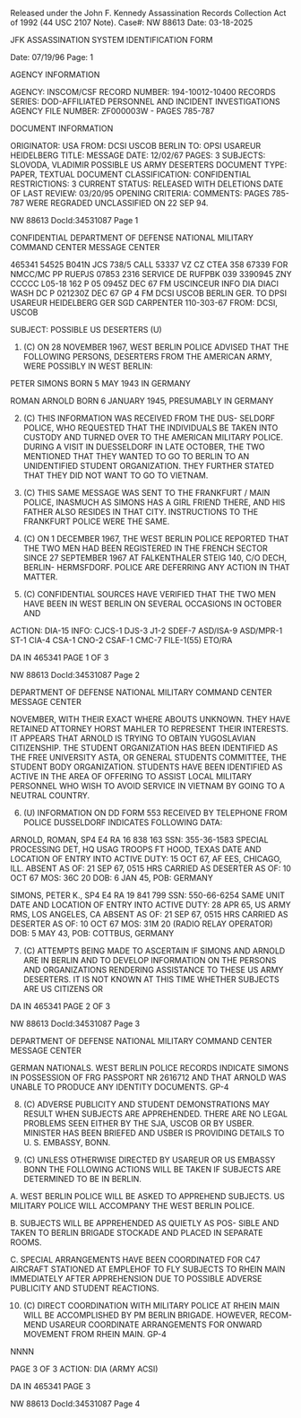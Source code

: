 Released under the John F. Kennedy
Assassination Records Collection Act of
1992 (44 USC 2107 Note). Case#: NW
88613 Date: 03-18-2025

JFK ASSASSINATION SYSTEM
IDENTIFICATION FORM

Date: 07/19/96
Page: 1

AGENCY INFORMATION

AGENCY: INSCOM/CSF
RECORD NUMBER: 194-10012-10400
RECORDS SERIES: DOD-AFFILIATED PERSONNEL AND INCIDENT INVESTIGATIONS
AGENCY FILE NUMBER: ZF000003W - PAGES 785-787

DOCUMENT INFORMATION

ORIGINATOR: USA
FROM: DCSI USCOB BERLIN
TO: OPSI USAREUR HEIDELBERG
TITLE: MESSAGE
DATE: 12/02/67
PAGES: 3
SUBJECTS: SLOVODA, VLADIMIR
POSSIBLE US ARMY DESERTERS
DOCUMENT TYPE: PAPER, TEXTUAL DOCUMENT
CLASSIFICATION: CONFIDENTIAL
RESTRICTIONS: 3
CURRENT STATUS: RELEASED WITH DELETIONS
DATE OF LAST REVIEW: 03/20/95
OPENING CRITERIA:
COMMENTS: PAGES 785-787 WERE REGRADED UNCLASSIFIED ON 22 SEP 94.

NW 88613 DocId:34531087 Page 1

CONFIDENTIAL
DEPARTMENT OF DEFENSE
NATIONAL MILITARY COMMAND CENTER
MESSAGE CENTER

465341 54525
B041N JCS 738/5 CALL 53337
VZ CZ CTEA 358 67339 FOR NMCC/MC
PP RUEPJS 07853 2316 SERVICE
DE RUFPBK 039 3390945
ZNY CCCCC L05-18 162
P 05 0945Z DEC 67
FM USCINCEUR
INFO DIA DIACI WASH DC
P 021230Z DEC 67 GP 4
FM DCSI USCOB BERLIN GER.
TO DPSI USAREUR HEIDELBERG GER
SGD CARPENTER 110-303-67 FROM: DCSI, USCOB

SUBJECT: POSSIBLE US DESERTERS (U)

1. (C) ON 28 NOVEMBER 1967, WEST BERLIN POLICE ADVISED
THAT THE FOLLOWING PERSONS, DESERTERS FROM THE AMERICAN
ARMY, WERE POSSIBLY IN WEST BERLIN:

PETER SIMONS
BORN 5 MAY 1943 IN GERMANY

ROMAN ARNOLD
BORN 6 JANUARY 1945, PRESUMABLY IN GERMANY

2. (C) THIS INFORMATION WAS RECEIVED FROM THE DUS-
SELDORF POLICE, WHO REQUESTED THAT THE INDIVIDUALS BE
TAKEN INTO CUSTODY AND TURNED OVER TO THE AMERICAN MILITARY
POLICE. DURING A VISIT IN DUESSELDORF IN LATE OCTOBER, THE
TWO MENTIONED THAT THEY WANTED TO GO TO BERLIN TO AN
UNIDENTIFIED STUDENT ORGANIZATION. THEY FURTHER STATED
THAT THEY DID NOT WANT TO GO TO VIETNAM.

3. (C) THIS SAME MESSAGE WAS SENT TO THE FRANKFURT /
MAIN POLICE, INASMUCH AS SIMONS HAS A GIRL FRIEND THERE,
AND HIS FATHER ALSO RESIDES IN THAT CITY. INSTRUCTIONS TO THE
FRANKFURT POLICE WERE THE SAME.

4. (C) ON 1 DECEMBER 1967, THE WEST BERLIN POLICE REPORTED
THAT THE TWO MEN HAD BEEN REGISTERED IN THE FRENCH SECTOR SINCE
27 SEPTEMBER 1967 AT FALKENTHALER STEIG 140, C/O DECH, BERLIN-
HERMSFDORF. POLICE ARE DEFERRING ANY ACTION IN THAT MATTER.

5. (C) CONFIDENTIAL SOURCES HAVE VERIFIED THAT THE TWO MEN
HAVE BEEN IN WEST BERLIN ON SEVERAL OCCASIONS IN OCTOBER AND

ACTION: DIA-15
INFO: CJCS-1 DJS-3 J1-2 SDEF-7 ASD/ISA-9 ASD/MPR-1 ST-1 CIA-4
CSA-1 CNO-2 CSAF-1 CMC-7 FILE-1(55) ETO/RA

DA IN 465341 PAGE 1 OF 3

NW 88613 DocId:34531087 Page 2

DEPARTMENT OF DEFENSE
NATIONAL MILITARY COMMAND CENTER
MESSAGE CENTER

NOVEMBER, WITH THEIR EXACT WHERE ABOUTS UNKNOWN. THEY HAVE RETAINED
ATTORNEY HORST MAHLER TO REPRESENT THEIR INTERESTS. IT APPEARS
THAT ARNOLD IS TRYING TO OBTAIN YUGOSLAVIAN CITIZENSHIP. THE
STUDENT ORGANIZATION HAS BEEN IDENTIFIED AS THE FREE UNIVERSITY
ASTA, OR GENERAL STUDENTS COMMITTEE, THE STUDENT BODY ORGANIZATION.
STUDENTS HAVE BEEN IDENTIFIED AS ACTIVE IN THE AREA OF OFFERING
TO ASSIST LOCAL MILITARY PERSONNEL WHO WISH TO AVOID SERVICE IN
VIETNAM BY GOING TO A NEUTRAL COUNTRY.

6. (U) INFORMATION ON DD FORM 553 RECEIVED BY TELEPHONE FROM
POLICE DUSSELDORF INDICATES FOLLOWING DATA:

ARNOLD, ROMAN, SP4 E4
RA 16 838 163
SSN: 355-36-1583
SPECIAL PROCESSING DET, HQ USAG TROOPS
FT HOOD, TEXAS
DATE AND LOCATION OF ENTRY INTO ACTIVE DUTY: 15 OCT 67,
AF EES, CHICAGO, ILL.
ABSENT AS OF: 21 SEP 67, 0515 HRS
CARRIED AS DESERTER AS OF: 10 OCT 67
MOS: 36C 20
DOB: 6 JAN 45, POB: GERMANY

SIMONS, PETER K., SP4 E4
RA 19 841 799
SSN: 550-66-6254
SAME UNIT
DATE AND LOCATION OF ENTRY INTO ACTIVE DUTY: 28 APR 65,
US ARMY RMS, LOS ANGELES, CA
ABSENT AS OF: 21 SEP 67, 0515 HRS
CARRIED AS DESERTER AS OF: 10 OCT 67
MOS: 31M 20 (RADIO RELAY OPERATOR)
DOB: 5 MAY 43, POB: COTTBUS, GERMANY

7. (C) ATTEMPTS BEING MADE TO ASCERTAIN IF SIMONS AND ARNOLD
ARE IN BERLIN AND TO DEVELOP INFORMATION ON THE PERSONS AND
ORGANIZATIONS RENDERING ASSISTANCE TO THESE US ARMY DESERTERS. IT
IS NOT KNOWN AT THIS TIME WHETHER SUBJECTS ARE US CITIZENS OR

DA IN 465341 PAGE 2 OF 3

NW 88613 DocId:34531087 Page 3

DEPARTMENT OF DEFENSE
NATIONAL MILITARY COMMAND CENTER
MESSAGE CENTER

GERMAN NATIONALS. WEST BERLIN POLICE RECORDS INDICATE SIMONS IN
POSSESSION OF FRG PASSPORT NR 2616712 AND THAT ARNOLD WAS UNABLE TO
PRODUCE ANY IDENTITY DOCUMENTS. GP-4

8. (C) ADVERSE PUBLICITY AND STUDENT DEMONSTRATIONS MAY RESULT
WHEN SUBJECTS ARE APPREHENDED. THERE ARE NO LEGAL PROBLEMS SEEN
EITHER BY THE SJA, USCOB OR BY USBER. MINISTER HAS BEEN BRIEFED
AND USBER IS PROVIDING DETAILS TO U. S. EMBASSY, BONN.

9. (C) UNLESS OTHERWISE DIRECTED BY USAREUR OR US EMBASSY BONN
THE FOLLOWING ACTIONS WILL BE TAKEN IF SUBJECTS ARE DETERMINED TO
BE IN BERLIN.

A. WEST BERLIN POLICE WILL BE ASKED TO APPREHEND
SUBJECTS. US MILITARY POLICE WILL ACCOMPANY THE WEST BERLIN
POLICE.

B. SUBJECTS WILL BE APPREHENDED AS QUIETLY AS POS-
SIBLE AND TAKEN TO BERLIN BRIGADE STOCKADE AND PLACED IN
SEPARATE ROOMS.

C. SPECIAL ARRANGEMENTS HAVE BEEN COORDINATED
FOR C47 AIRCRAFT STATIONED AT EMPLEHOF TO FLY SUBJECTS
TO RHEIN MAIN IMMEDIATELY AFTER APPREHENSION DUE TO
POSSIBLE ADVERSE PUBLICITY AND STUDENT REACTIONS.

10. (C) DIRECT COORDINATION WITH MILITARY POLICE AT RHEIN
MAIN WILL BE ACCOMPLISHED BY PM BERLIN BRIGADE. HOWEVER, RECOM-
MEND USAREUR COORDINATE ARRANGEMENTS FOR ONWARD MOVEMENT FROM
RHEIN MAIN. GP-4

NNNN

PAGE 3 OF 3
ACTION: DIA (ARMY ACSI)

DA IN 465341 PAGE 3

NW 88613 DocId:34531087 Page 4
